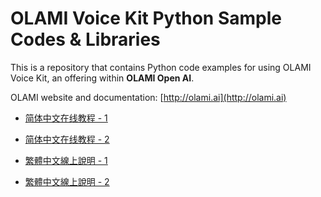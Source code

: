 # OLAMI Voice Kit Python Sample Codes & Libraries

This is a repository that contains Python code examples for using OLAMI Voice Kit, an offering within **OLAMI Open AI**. 

OLAMI website and documentation: [http://olami.ai](http://olami.ai)

- [简体中文在线教程 - 1](https://cn.olami.ai/wiki/)
- [简体中文在线教程 - 2](https://cn.olami.ai/wiki/)

- [繁體中文線上說明 - 1](https://tw.olami.ai/school/article/62)
- [繁體中文線上說明 - 2](https://tw.olami.ai/school/article/64)
